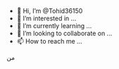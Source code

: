 - 👋 Hi, I’m @Tohid36150
- 👀 I’m interested in ...
- 🌱 I’m currently learning ...
- 💞️ I’m looking to collaborate on ...
- 📫 How to reach me ...

<!-- -
Tohid36150/Tohid36150 is a ✨ special ✨ repository because its `README.md` (this file) appears on your GitHub profile.
You can click the Preview link to take a look at your changes.
--->من
